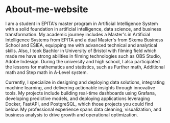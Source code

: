 # About-me-website

I am a student in EPITA's master program in Artificial Intelligence System with a solid foundation in artificial intelligence, data science, and business transformation. My academic journey includes a Master's in Artificial Intelligence Systems from EPITA and a dual Master's from Skema Business School and ESIEA, equipping me with advanced technical and analytical skills. Also, I took Bachlor in University of Bristol with filming field which made me have strong abilities in filming technologies such as OBS Studio, Adobe Indesign. During the university and high school, I also participated the lessons for mathematics and statistics, such as Further math, Additional math and Step math in A-Level system.

Currently, I specialize in designing and deploying data solutions, integrating machine learning, and delivering actionable insights through innovative tools. My projects include building real-time dashboards using Grafana, developing predictive models, and deploying applications leveraging Docker, FastAPI, and PostgreSQL, which those projects you could find below. My professional experience spans data cleaning, visualization, and business analysis to drive growth and operational optimization.